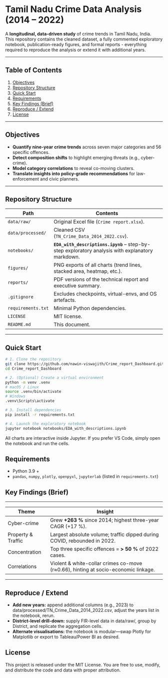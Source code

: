 # Tamil Nadu Crime Data Analysis (2014 – 2022)

A **longitudinal, data-driven study** of crime trends in Tamil Nadu, India.  
This repository contains the cleaned dataset, a fully commented exploratory notebook, publication-ready figures, and formal reports - everything required to reproduce the analysis or extend it with additional years.

---

## Table of Contents

1. [Objectives](#objectives)  
2. [Repository Structure](#repository-structure)  
3. [Quick Start](#quick-start)  
4. [Requirements](#requirements)  
5. [Key Findings (Brief)](#key-findings-brief)  
6. [Reproduce / Extend](#reproduce--extend)  
7. [License](#license)  

---

## Objectives

* **Quantify nine-year crime trends** across seven major categories and 56 specific offences.  
* **Detect composition shifts** to highlight emerging threats (e.g., cyber-crime).  
* **Model category correlations** to reveal co-moving clusters.  
* **Translate insights into policy-grade recommendations** for law-enforcement and civic planners.

---

## Repository Structure

| Path | Contents |
|------|----------|
| `data/raw/` | Original Excel file (`Crime report.xlsx`). |
| `data/processed/` | Cleaned CSV (`TN_Crime_Data_2014_2022.csv`). |
| `notebooks/` | **`EDA_with_descriptions.ipynb`** – step-by-step exploratory analysis with explanatory markdown. |
| `figures/` | PNG exports of all charts (trend lines, stacked area, heatmap, etc.). |
| `reports/` | PDF versions of the technical report and executive summary. |
| `.gitignore` | Excludes checkpoints, virtual-envs, and OS artefacts. |
| `requirements.txt` | Minimal Python dependencies. |
| `LICENSE` | MIT license. |
| `README.md` | This document. |

---

## Quick Start

```bash
# 1. Clone the repository
git clone https://github.com/nawin-viswajith/Crime_report_Dashboard.git
cd Crime_report_Dashboard

# 2. (Optional) Create a virtual environment
python -m venv .venv
# macOS / Linux
source .venv/bin/activate
# Windows
.venv\Scripts\activate

# 3. Install dependencies
pip install -r requirements.txt

# 4. Launch the exploratory notebook
jupyter notebook notebooks/EDA_with_descriptions.ipynb
```
All charts are interactive inside Jupyter.
If you prefer VS Code, simply open the notebook and run the cells.

## Requirements
- Python 3.9 +
- `pandas`, `numpy`, `plotly`, `openpyxl`, `jupyterlab` (listed in `requirements.txt`)

## Key Findings (Brief)

---

| Theme              | Insight                                                                            |
| ------------------ | ---------------------------------------------------------------------------------- |
| Cyber-crime        | Grew **+263 %** since 2014; highest three-year CAGR (+17 %).                       |
| Property & Traffic | Largest absolute volume; traffic dipped during COVID, rebounded in 2022.           |
| Concentration      | Top three specific offences = **> 50 %** of 2022 cases.                            |
| Correlations       | Violent & white-collar crimes co-move (r≈0.66), hinting at socio-economic linkage. |

---

## Reproduce / Extend
- **Add new years:** append additional columns (e.g., 2023) to data/processed/TN_Crime_Data_2014_2022.csv, adjust the years list in the notebook, rerun.
- **District-level drill-down:** supply FIR-level data in data/raw/, group by District, and replicate the aggregation cells.
- **Alternate visualisations:** the notebook is modular—swap Plotly for Matplotlib or export to Tableau/Power BI as desired.

## License
This project is released under the MIT License.
You are free to use, modify, and distribute the code and data with proper attribution.
